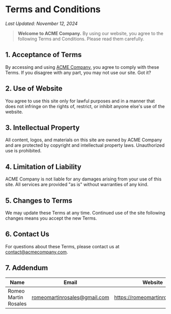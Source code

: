 # Terms and Conditions

_Last Updated: November 12, 2024_

>**Welcome to ACME Company.** By using our website, you agree to the following Terms and Conditions. Please read them carefully.

## 1. Acceptance of Terms

By accessing and using [ACME Company](https://acmecompany.com), you agree to comply with these Terms. If you disagree with any part, you may not use our site. Got it?

## 2. Use of Website

You agree to use this site only for lawful purposes and in a manner that does not infringe on the rights of, restrict, or inhibit anyone else's use of the website.

## 3. Intellectual Property

All content, logos, and materials on this site are owned by ACME Company and are protected by copyright and intellectual property laws. Unauthorized use is prohibited.

## 4. Limitation of Liability

ACME Company is not liable for any damages arising from your use of this site. All services are provided "as is" without warranties of any kind.

## 5. Changes to Terms

We may update these Terms at any time. Continued use of the site following changes means you accept the new Terms.

## 6. Contact Us

For questions about these Terms, please contact us at contact@acmecompany.com.

## 7. Addendum

| Name | Email| Website |
|------|----------------------------|-----|
| Romeo Martin Rosales | romeomartinrosales@gmail.com | https://romeomartinrosales.com 